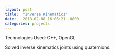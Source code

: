 ```yaml
---
layout: post
title:  "Inverse Kinematics"
date:   2018-02-08 16:06:21 -0800
categories: projects
---
```


Technologies Used: C++, OpenGL

Solved inverse kinematics joints using quaternions.